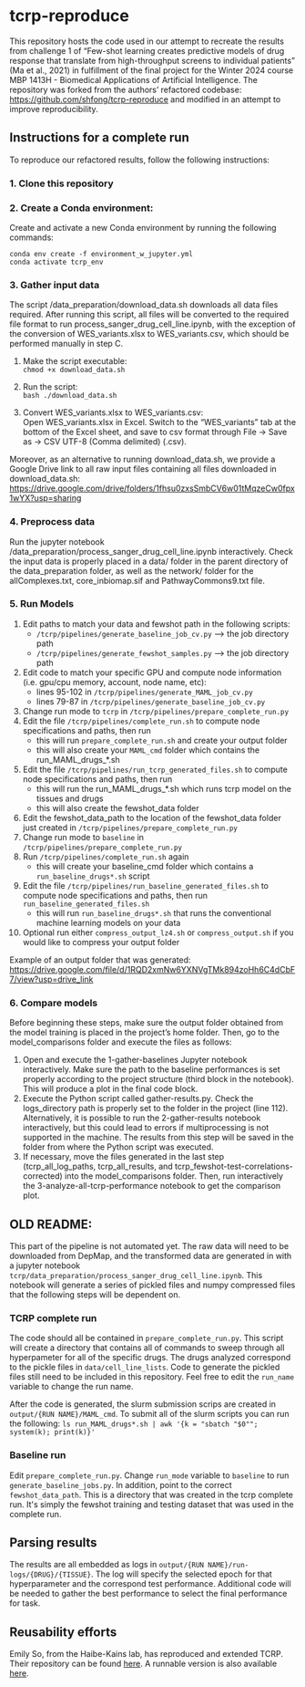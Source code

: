 # tcrp-reproduce

This repository hosts the code used in our attempt to recreate the results from challenge 1 of “Few-shot learning creates predictive models of drug response that translate from high-throughput screens to individual patients” (Ma et al., 2021) in fulfillment of the final project for the Winter 2024 course MBP 1413H - Biomedical Applications of Artificial Intelligence. The repository was forked from the authors’ refactored codebase: https://github.com/shfong/tcrp-reproduce and modified in an attempt to improve reproducibility. 

## Instructions for a complete run
To reproduce our refactored results, follow the following instructions: 

### 1. Clone this repository 

### 2. Create a Conda environment:

Create and activate a new Conda environment by running the following commands: 

`conda env create -f environment_w_jupyter.yml`  
`conda activate tcrp_env` 

### 3. Gather input data  

The script /data_preparation/download_data.sh downloads all data files required. After running this script, all files will be converted to the required file format to run process_sanger_drug_cell_line.ipynb, with the exception of the conversion of WES_variants.xlsx to WES_variants.csv, which should be performed manually in step C.  

1. Make the script executable:  
`chmod +x download_data.sh`  

2. Run the script:  
`bash ./download_data.sh`  

3. Convert WES_variants.xlsx to WES_variants.csv:  
Open WES_variants.xlsx in Excel. Switch to the “WES_variants” tab at the bottom of the Excel sheet, and save to csv format through File -> Save as -> CSV UTF-8 (Comma delimited) (.csv). 

Moreover, as an alternative to running download_data.sh, we provide a Google Drive link to all raw input files containing all files downloaded in download_data.sh: https://drive.google.com/drive/folders/1fhsu0zxsSmbCV6w01tMqzeCw0fpx1wYX?usp=sharing 

### 4. Preprocess data 

Run the jupyter notebook /data_preparation/process_sanger_drug_cell_line.ipynb interactively. Check the input data is properly placed in a data/ folder in the parent directory of the data_preparation folder, as well as the network/ folder for the allComplexes.txt, core_inbiomap.sif and PathwayCommons9.txt file.

### 5. Run Models 

1. Edit paths to match your data and fewshot path in the following scripts:
   - `/tcrp/pipelines/generate_baseline_job_cv.py` --> the job directory path
   - `/tcrp/pipelines/generate_fewshot_samples.py`  --> the job directory path
2. Edit code to match your specific GPU and compute node information (i.e. gpu/cpu memory, account, node name, etc):
   - lines 95-102 in `/tcrp/pipelines/generate_MAML_job_cv.py`
   - lines  79-87 in `/tcrp/pipelines/generate_baseline_job_cv.py`
3. Change run mode to `tcrp` in `/tcrp/pipelines/prepare_complete_run.py`
4. Edit the file `/tcrp/pipelines/complete_run.sh` to compute node specifications and paths, then run
   - this will run `prepare_complete_run.sh` and create your output folder
   - this will also create your `MAML_cmd` folder which contains the run_MAML_drugs_*.sh
5. Edit the file `/tcrp/pipelines/run_tcrp_generated_files.sh` to compute node specifications and paths, then run
   - this will run the run_MAML_drugs_*.sh which runs tcrp model on the tissues and drugs
   - this will also create the fewshot_data folder
6. Edit the fewshot_data_path to the location of the fewshot_data folder just created in  `/tcrp/pipelines/prepare_complete_run.py`
7. Change run mode to `baseline` in `/tcrp/pipelines/prepare_complete_run.py`
8. Run `/tcrp/pipelines/complete_run.sh` again
   - this will create your baseline_cmd folder which contains a `run_baseline_drugs*.sh` script
9. Edit the file `/tcrp/pipelines/run_baseline_generated_files.sh` to compute node specifications and paths, then run `run_baseline_generated_files.sh`
   - this will run `run_baseline_drugs*.sh` that runs the conventional machine learning models on your data
10. Optional run either `compress_output_lz4.sh` or `compress_output.sh` if you would like to compress your output folder

Example of an output folder that was generated: https://drive.google.com/file/d/1RQD2xmNw6YXNVgTMk894zoHh6C4dCbF7/view?usp=drive_link 
### 6. Compare models

Before beginning these steps, make sure the output folder obtained from the model training is placed in the project’s home folder. Then, go to the model_comparisons folder and execute the files as follows:
1. Open and execute the 1-gather-baselines Jupyter notebook interactively. Make sure the path to the baseline performances is set properly according to the project structure (third block in the notebook). This will produce a plot in the final code block.
2. Execute the Python script called gather-results.py. Check the logs_directory path is properly set to the folder in the project (line 112). Alternatively, it is possible to run the 2-gather-results notebook interactively, but this could lead to errors if multiprocessing is not supported in the machine. The results from this step will be saved in the folder from where the Python script was executed.
3. If necessary, move the files generated in the last step (tcrp_all_log_paths, tcrp_all_results, and tcrp_fewshot-test-correlations-corrected) into the model_comparisons folder. Then, run interactively the 3-analyze-all-tcrp-performance notebook to get the comparison plot.



## OLD README: 

This part of the pipeline is not automated yet. The raw data will need to be downloaded from DepMap, and the transformed data are generated in with a jupyter notebook `tcrp/data_preparation/process_sanger_drug_cell_line.ipynb`. This notebook will generate a series of pickled files and numpy compressed files that the following steps will be dependent on. 

### TCRP complete run

The code should all be contained in `prepare_complete_run.py`. This script will create a directory that contains all of commands to sweep through all hyperpameter for all of the specific drugs. The drugs analyzed correspond to the pickle files in `data/cell_line_lists`. Code to generate the pickled files still need to be included in this repository. Feel free to edit the `run_name` variable to change the run name. 

After the code is generated, the slurm submission scrips are created in `output/{RUN NAME}/MAML_cmd`. To submit all of the slurm scripts you can run the following: 
```ls run_MAML_drugs*.sh | awk '{k = "sbatch "$0""; system(k); print(k)}'```

### Baseline run

Edit `prepare_complete_run.py`. Change `run_mode` variable to `baseline` to run `generate_baseline_jobs.py`. In addition, point to the correct `fewshot_data_path`. This is a directory that was created in the tcrp complete run. It's simply the fewshot training and testing dataset that was used in the complete run.


## Parsing results
The results are all embedded as logs in `output/{RUN NAME}/run-logs/{DRUG}/{TISSUE}`. The log will specify the selected epoch for that hyperparameter and the correspond test performance. Additional code will be needed to gather the best performance to select the final performance for task.

## Reusability efforts

Emily So, from the Haibe-Kains lab, has reproduced and extended TCRP. Their repository can be found [here](https://github.com/bhklab/TCRP_Reusability_Report). A runnable version is also available [here](https://codeocean.com/capsule/8411716/tree/v2).

